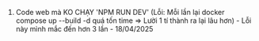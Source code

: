 1. Code web mà KO CHẠY 'NPM RUN DEV'
(Lỗi: Mỗi lần lại docker compose up --build -d quá tốn time => Lười 1 tí thành ra lại lâu hơn) - Lỗi này mình mắc đến hơn 3 lần - 18/04/2025
